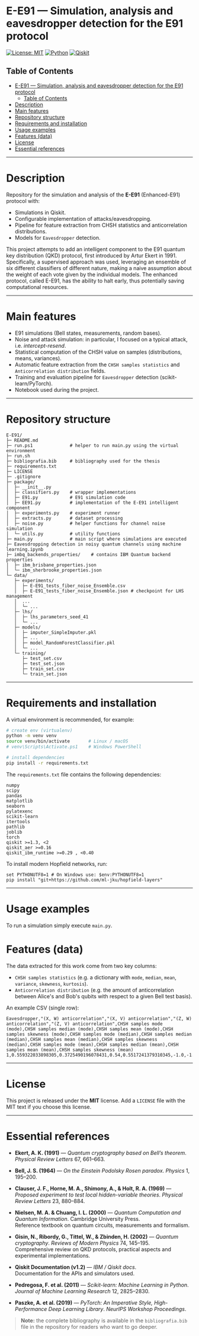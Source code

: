 # E-E91 — Simulation, analysis and eavesdropper detection for the E91 protocol

[![License: MIT](https://img.shields.io/badge/license-MIT-blue.svg)]()
[![Python](https://img.shields.io/badge/python-3.11%2B-yellow.svg)]()
[![Qiskit](https://img.shields.io/badge/qiskit-v1.2-lightgrey)]()

## Table of Contents
- [E-E91 — Simulation, analysis and eavesdropper detection for the E91 protocol](#e-e91--simulation-analysis-and-eavesdropper-detection-for-the-e91-protocol)
  - [Table of Contents](#table-of-contents)
- [Description](#description)
- [Main features](#main-features)
- [Repository structure](#repository-structure)
- [Requirements and installation](#requirements-and-installation)
- [Usage examples](#usage-examples)
- [Features (data)](#features-data)
- [License](#license)
- [Essential references](#essential-references)

---

# Description
Repository for the simulation and analysis of the **E-E91** (Enhanced-E91) protocol with:

- Simulations in Qiskit.
- Configurable implementation of attacks/eavesdropping.
- Pipeline for feature extraction from CHSH statistics and anticorrelation distributions.
- Models for `Eavesdropper` detection.

This project attempts to add an intelligent component to the E91 quantum key distribution (QKD) protocol, first introduced by Artur Ekert in 1991.
Specifically, a supervised approach was used, leveraging an ensemble of six different classifiers of different nature, making a naive assumption about the weight of each vote given by the individual models.
The enhanced protocol, called E-E91, has the ability to halt early, thus potentially saving computational resources.

---

# Main features
- E91 simulations (Bell states, measurements, random bases).
- Noise and attack simulation: in particular, I focused on a typical attack, i.e. *intercept-resend*.
- Statistical computation of the CHSH value on samples (distributions, means, variances).
- Automatic feature extraction from the `CHSH samples statistics` and `Anticorrelation distribution` fields.
- Training and evaluation pipeline for `Eavesdropper` detection (scikit-learn/PyTorch).
- Notebook used during the project.
---

# Repository structure
```
E-E91/
├─ README.md
├─ run.ps1              # helper to run main.py using the virtual environment
├─ run.sh
├─ bibliografia.bib     # bibliography used for the thesis
├─ requirements.txt
├─ LICENSE
├─ .gitignore
├─ package/
│  ├─ __init__.py
│  ├─ classifiers.py    # wrapper implementations
│  ├─ E91.py            # E91 simulation code
│  ├─ EE91.py           # implementation of the E-E91 intelligent component
│  ├─ experiments.py    # experiment runner
│  ├─ extracts.py       # dataset processing
│  ├─ noise.py          # helper functions for channel noise simulation
│  └─ utils.py          # utility functions
├─ main.py              # main script where simulations are executed
├─ Eavesdropping detection in noisy quantum channels using machine learning.ipynb
├─ imbq_backends_properties/    # contains IBM Quantum backend properties
│  ├─ ibm_brisbane_properties.json
│  └─ ibm_sherbrooke_properties.json
└─ data/
   ├─ experiments/     
   │  ├─ E-E91_tests_fiber_noise_Ensemble.csv
   │  ├─ E-E91_tests_fiber_noise_Ensemble.json # checkpoint for LHS management
   │  ...
   │  └─ ...
   ├─ lhs/      
   │  ├─ lhs_parameters_seed_41
   │  └─ ...
   ├─ models/     
   │  ├─ imputer_SimpleImputer.pkl
   │  ├─ ...
   │  ├─ model_RandomForestClassifier.pkl
   │  └─ ...
   └─ training/
      ├─ test_set.csv
      ├─ test_set.json
      ├─ train_set.csv
      └─ train_set.json
```

---

# Requirements and installation
A virtual environment is recommended, for example:

```bash
# create env (virtualenv)
python -m venv venv
source venv/bin/activate       # Linux / macOS
# venv\Scripts\Activate.ps1    # Windows PowerShell

# install dependencies
pip install -r requirements.txt
```

The `requirements.txt` file contains the following dependencies:

```
numpy
scipy
pandas
matplotlib
seaborn
pylatexenc
scikit-learn
itertools
pathlib
joblib
torch
qiskit >=1.3, <2
qiskit_aer >=0.16
qiskit_ibm_runtime >=0.29 , <0.40
```

To install modern Hopfield networks, run:

```
set PYTHONUTF8=1 # On Windows use: $env:PYTHONUTF8=1
pip install "git+https://github.com/ml-jku/hopfield-layers"
```
---

# Usage examples
To run a simulation simply execute `main.py`.

# Features (data)
The data extracted for this work come from two key columns:

- `CHSH samples statistics` (e.g. a dictionary with `mode`, `median`, `mean`, `variance`, `skewness`, `kurtosis`).
- `Anticorrelation distribution` (e.g. the amount of anticorrelation between Alice's and Bob's qubits with respect to a given Bell test basis).

An example CSV (single row):
```csv
Eavesdropper,"(X, W) anticorrelation","(X, V) anticorrelation","(Z, W) anticorrelation","(Z, V) anticorrelation",CHSH samples mode (mode),CHSH samples median (mode),CHSH samples mean (mode),CHSH samples skewness (mode),CHSH samples mode (median),CHSH samples median (median),CHSH samples mean (median),CHSH samples skewness (median),CHSH samples mode (mean),CHSH samples median (mean),CHSH samples mean (mean),CHSH samples skewness (mean)
1,0.559322033898305,0.3725490196078431,0.54,0.5517241379310345,-1.0,-1.0,-0.11864406779661017,-0.5272196186749782,-1.0,-1.0,-0.09172413793103448,0.18426352218274328,-0.5,-0.5,-0.011797595718591361,0.020070871347532444
```

---

# License
This project is released under the **MIT** license. Add a `LICENSE` file with the MIT text if you choose this license.

---

# Essential references

- **Ekert, A. K. (1991)** — *Quantum cryptography based on Bell’s theorem*. *Physical Review Letters* 67, 661–663.

- **Bell, J. S. (1964)** — *On the Einstein Podolsky Rosen paradox*. *Physics* 1, 195–200.  

- **Clauser, J. F., Horne, M. A., Shimony, A., & Holt, R. A. (1969)** — *Proposed experiment to test local hidden-variable theories*. *Physical Review Letters* 23, 880–884.

- **Nielsen, M. A. & Chuang, I. L. (2000)** — *Quantum Computation and Quantum Information*. Cambridge University Press.  
Reference textbook on quantum circuits, measurements and formalism.

- **Gisin, N., Ribordy, G., Tittel, W., & Zbinden, H. (2002)** — *Quantum cryptography*. *Reviews of Modern Physics* 74, 145–195.  
Comprehensive review on QKD protocols, practical aspects and experimental implementations.

- **Qiskit Documentation (v1.2)** — *IBM / Qiskit docs*.  
Documentation for the APIs and simulators used.

- **Pedregosa, F. et al. (2011)** — *Scikit-learn: Machine Learning in Python*. *Journal of Machine Learning Research* 12, 2825–2830.  

- **Paszke, A. et al. (2019)** — *PyTorch: An Imperative Style, High-Performance Deep Learning Library*. *NeurIPS Workshop Proceedings*.

> **Note:** the complete bibliography is available in the `bibliografia.bib` file in the repository for readers who want to go deeper.
